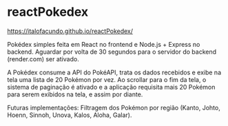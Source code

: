 # reactPokedex
https://italofacundo.github.io/reactPokedex/

Pokédex simples feita em React no frontend e Node.js + Express no backend.
Aguardar por volta de 30 segundos para o servidor do backend (render.com) ser ativado.

A Pokédex consume a API do PokéAPI, trata os dados recebidos e exibe na tela uma lista de 20 Pokémon por vez. Ao scrollar para o fim da tela, o sistema de paginação é ativado e a aplicação requisita mais 20 Pokémon para serem exibidos na tela, e assim por diante.

Futuras implementações: Filtragem dos Pokémon por região (Kanto, Johto, Hoenn, Sinnoh, Unova, Kalos, Aloha, Galar).
